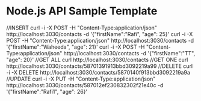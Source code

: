 # Node.js API Sample Template

//INSERT
curl -i -X POST -H "Content-Type:application/json" http://localhost:3030/contacts -d '{"firstName":"Rafi", "age": 25}'
curl -i -X POST -H "Content-Type:application/json" http://localhost:3030/contacts -d '{"firstName":"Waheeda", "age": 21}'
curl -i -X POST -H "Content-Type:application/json" http://localhost:3030/contacts -d '{"firstName":"TT", "age": 20}'
//GET ALL
curl http://localhost:3030/contacts
//GET ONE
curl http://localhost:3030/contacts/58701391913bbd3092219a99
//DELETE
curl -i -X DELETE http://localhost:3030/contacts/5870140f913bbd3092219a9a
//UPDATE
curl -i -X PUT -H "Content-Type:application/json" http://localhost:3030/contacts/587012ef230832302f21e40c -d '{"firstName":"Rafi1", "age": 26}'